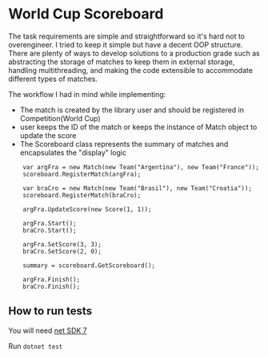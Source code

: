 # World Cup Scoreboard 

The task requirements are simple and straightforward so it's hard not to overengineer. I tried to keep it simple but have a decent OOP structure. There are plenty of ways to develop solutions to a production grade such as abstracting the storage of matches to keep them in external storage, handling multithreading, and making the code extensible to accommodate different types of matches.

The workflow I had in mind while implementing:
- The match is created by the library user and should be registered in Competition(World Cup)
- user keeps the ID of the match or keeps the instance of Match object to update the score
- The Scoreboard class represents the summary of matches and encapsulates the "display" logic

```
    var argFra = new Match(new Team("Argentina"), new Team("France"));
    scoreboard.RegisterMatch(argFra);

    var braCro = new Match(new Team("Brasil"), new Team("Croatia"));
    scoreboard.RegisterMatch(braCro); 

    argFra.UpdateScore(new Score(1, 1));

    argFra.Start();
    braCro.Start();

    argFra.SetScore(3, 3);
    braCro.SetScore(2, 0);

    summary = scoreboard.GetScoreboard();

    argFra.Finish();  
    braCro.Finish();    
```


## How to run tests

You will need [net SDK 7](https://dotnet.microsoft.com/en-us/download/dotnet/7.0)

Run `dotnet test`


